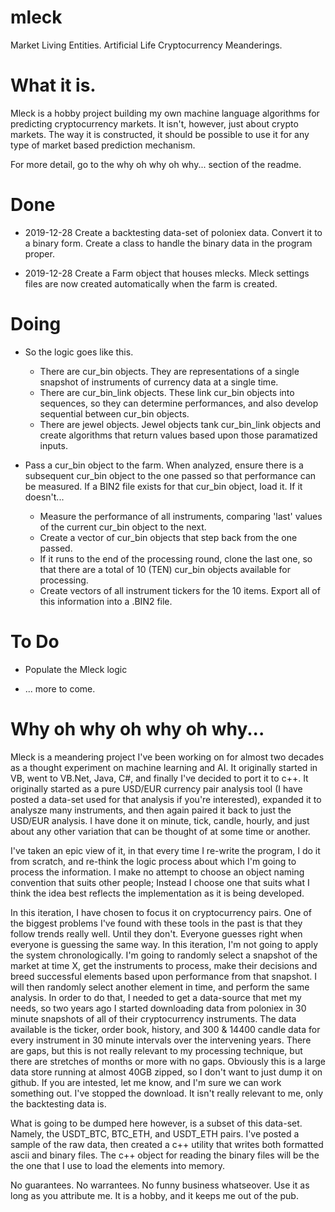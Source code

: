 # mleck
Market Living Entities.  Artificial Life Cryptocurrency Meanderings.

# What it is.

Mleck is a hobby project building my own machine language algorithms for predicting cryptocurrency markets.  It isn't, however, just about crypto markets.  The way it is constructed, it should be possible to use it for any type of market based prediction mechanism.

For more detail, go to the why oh why oh why... section of the readme.

# Done

-  2019-12-28 Create a backtesting data-set of poloniex data.  Convert it to a binary form.  Create a class to handle the binary data in the program proper.

-  2019-12-28 Create a Farm object that houses mlecks.  Mleck settings files are now created automatically when the farm is created.


# Doing

- So the logic goes like this.  
   -  There are cur_bin objects.  They are representations of a single snapshot of instruments of currency data at a single time.
   -  There are cur_bin_link objects.  These link cur_bin objects into sequences, so they can determine performances, and also develop sequential between cur_bin objects.
   -  There are jewel objects.  Jewel objects tank cur_bin_link objects and create algorithms that return values based upon those paramatized inputs.

-  Pass a cur_bin object to the farm.  When analyzed, ensure there is a subsequent cur_bin object to the one passed so that performance can be measured.  If a BIN2 file exists for that cur_bin object, load it.  If it doesn't...
   -  Measure the performance of all instruments, comparing 'last' values of the current cur_bin object to the next.
   -  Create a vector of cur_bin objects that step back from the one passed.  
   -  If it runs to the end of the processing round, clone the last one, so that there are a total of 10 (TEN) cur_bin objects available for processing.  
   -  Create vectors of all instrument tickers for the 10 items.  Export all of this information into a .BIN2 file.

# To Do

-  Populate the Mleck logic

-  ... more to come.


# Why oh why oh why oh why...

Mleck is a meandering project I've been working on for almost two decades as a thought experiment on machine learning and AI.  It originally started in VB, went to VB.Net, Java, C#, and finally I've decided to port it to c++.  It originally started as a pure USD/EUR currency pair analysis tool (I have posted a data-set used for that analysis if you're interested), expanded it to analysze many instruments, and then again paired it back to just the USD/EUR analysis.  I have done it on minute, tick, candle, hourly, and just about any other variation that can be thought of at some time or another.

I've taken an epic view of it, in that every time I re-write the program, I do it from scratch, and re-think the logic process about which I'm going to process the information.  I make no attempt to choose an object naming convention that suits other people; Instead I choose one that suits what I think the idea best reflects the implementation as it is being developed.

In this iteration, I have chosen to focus it on cryptocurrency pairs.  One of the biggest problems I've found with these tools in the past is that they follow trends really well.  Until they don't.  Everyone guesses right when everyone is guessing the same way.  In this iteration, I'm not going to apply the system chronologically.  I'm going to randomly select a snapshot of the market at time X, get the instruments to process, make their decisions and breed successful elements based upon performance from that snapshot.  I will then randomly select another element in time, and perform the same analysis.  In order to do that, I needed to get a data-source that met my needs, so two years ago I started downloading data from poloniex in 30 minute snapshots of all of their cryptocurrency instruments.  The data available is the ticker, order book, history, and 300 & 14400 candle data for every instrument in 30 minute intervals over the intervening years.  There are gaps, but this is not really relevant to my processing technique, but there are stretches of months or more with no gaps.  Obviously this is a large data store running at almost 40GB zipped, so I don't want to just dump it on github.  If you are intested, let me know, and I'm sure we can work something out.  I've stopped the download.  It isn't really relevant to me, only the backtesting data is.

What is going to be dumped here however, is a subset of this data-set.  Namely, the USDT_BTC, BTC_ETH, and USDT_ETH pairs.  I've posted a sample of the raw data, then created a c++ utility that writes both formatted ascii and binary files.  The c++ object for reading the binary files will be the the one that I use to load the elements into memory.

No guarantees.  No warrantees.  No funny business whatseover.  Use it as long as you attribute me.  It is a hobby, and it keeps me out of the pub. 
